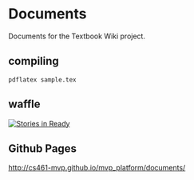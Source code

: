 # Documents

Documents for the Textbook Wiki project. 

## compiling

`pdflatex sample.tex`


## waffle

[![Stories in Ready](https://badge.waffle.io/CS461-MVP/documents.svg?label=ready&title=Ready)](http://waffle.io/CS461-MVP/documents)


## Github Pages

http://cs461-mvp.github.io/mvp_platform/documents/
